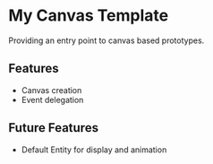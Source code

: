 # My Canvas Template
Providing an entry point to canvas based prototypes.

## Features
- Canvas creation
- Event delegation

## Future Features
- Default Entity for display and animation
